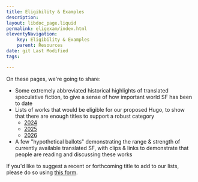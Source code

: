 ```yaml
---
title: Eligibility & Examples
description: 
layout: libdoc_page.liquid
permalink: eligexam/index.html
eleventyNavigation: 
    key: Eligibility & Examples
    parent: Resources
date: git Last Modified
tags: 

---
```


On these pages, we're going to share: 
* Some extremely abbreviated historical highlights of translated speculative fiction, to give a sense of how important world SF has been to date
* Lists of works that would be eligible for our proposed Hugo, to show that there are enough titles to support a robust category
    * [2024](/elig2024)
    * [2025](/elig2025)
    * [2026](/elig2026)
* A few "hypothetical ballots" demonstrating the range & strength of currently available translated SF, with clips & links to demonstrate that people are reading and discussing these works
  
If you'd like to suggest a recent or forthcoming title to add to our lists, please do so using [this form](https://docs.google.com/forms/d/e/1FAIpQLSe4aO1Kgh5KTBdDk-MbYUKYIEbyFWe5w2SFReP-JmZKotCwTQ/viewform?usp=header).
